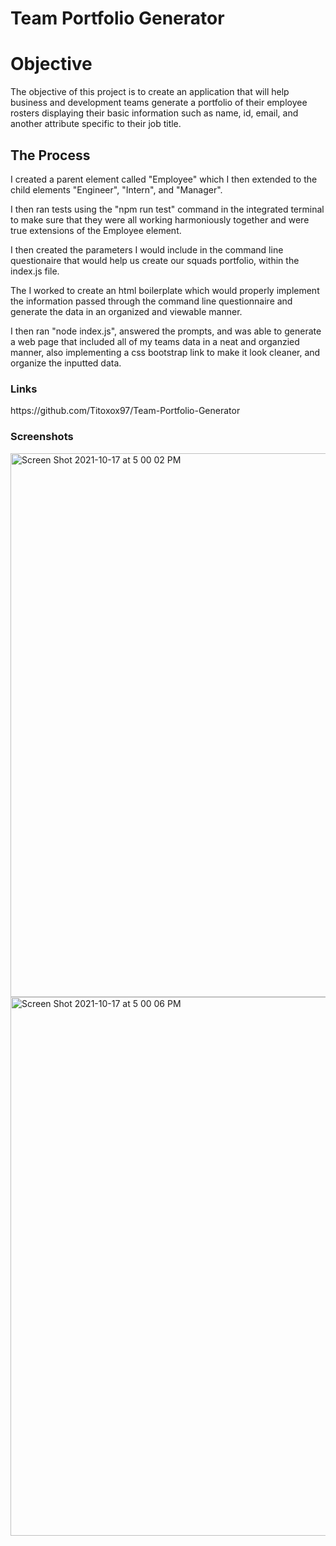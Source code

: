 # Team Portfolio Generator

<h1>Objective</h1>
<p>The objective of this project is to create an application that will help business and development teams generate a portfolio
of their employee rosters displaying their basic information such as name, id, email, and another attribute specific to their job title.</p>

<h2>The Process</h2>
<p>
I created a parent element called "Employee" which I then extended to the child elements "Engineer", "Intern", and "Manager".

I then ran tests using the "npm run test" command in the integrated terminal to make sure that they were all working harmoniously together and were true extensions of the Employee element.

I then created the parameters I would include in the command line questionaire that would help us create our squads portfolio, within the index.js file.

The I worked to create an html boilerplate which would properly implement the information passed through the command line questionnaire and generate the data in an organized and viewable manner.

I then ran "node index.js", answered the prompts, and was able to generate a web page that included all of my teams data in a neat and organzied manner, also implementing a css bootstrap link to make it look cleaner, and organize the inputted data.</p>

<h3>Links</h3>
https://github.com/Titoxox97/Team-Portfolio-Generator

<h3>Screenshots</h3>
<img width="870" alt="Screen Shot 2021-10-17 at 5 00 02 PM" src="https://user-images.githubusercontent.com/87781987/137644980-6baa6c4e-4c9b-45e4-990c-7fd80b8b68b5.png">

<img width="862" alt="Screen Shot 2021-10-17 at 5 00 06 PM" src="https://user-images.githubusercontent.com/87781987/137644982-9441454f-2186-44f4-b08b-e78c61ee308e.png">

